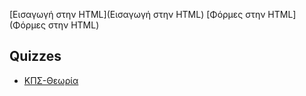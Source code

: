 [Εισαγωγή στην HTML](Εισαγωγή στην HTML)
[Φόρμες στην HTML](Φόρμες στην HTML)

## Quizzes

* [ΚΠΣ-Θεωρία](https://github.com/ksakkas/Learn-Create-Site/tree/master/%CE%95%CE%B9%CF%83%CE%B1%CE%B3%CF%89%CE%B3%CE%AE%20%CF%83%CF%84%CE%B7%CE%BD%20HTML)
